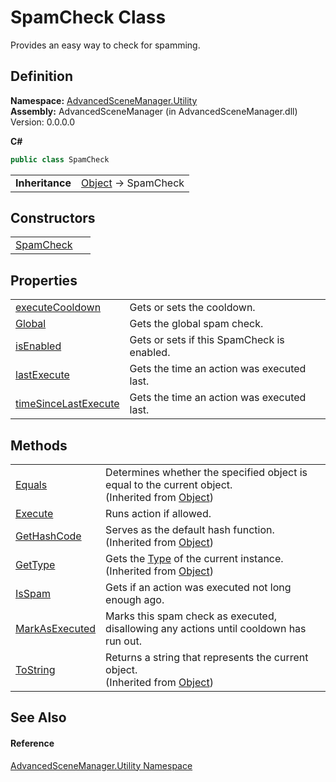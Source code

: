 # SpamCheck Class


Provides an easy way to check for spamming.



## Definition
**Namespace:** <a href="N_AdvancedSceneManager_Utility">AdvancedSceneManager.Utility</a>  
**Assembly:** AdvancedSceneManager (in AdvancedSceneManager.dll) Version: 0.0.0.0

**C#**
``` C#
public class SpamCheck
```

<table><tr><td><strong>Inheritance</strong></td><td><a href="https://learn.microsoft.com/dotnet/api/system.object" target="_blank" rel="noopener noreferrer">Object</a>  →  SpamCheck</td></tr>
</table>



## Constructors
<table>
<tr>
<td><a href="M_AdvancedSceneManager_Utility_SpamCheck__ctor">SpamCheck</a></td>
<td> </td></tr>
</table>

## Properties
<table>
<tr>
<td><a href="P_AdvancedSceneManager_Utility_SpamCheck_executeCooldown">executeCooldown</a></td>
<td>Gets or sets the cooldown.</td></tr>
<tr>
<td><a href="P_AdvancedSceneManager_Utility_SpamCheck_Global">Global</a></td>
<td>Gets the global spam check.</td></tr>
<tr>
<td><a href="P_AdvancedSceneManager_Utility_SpamCheck_isEnabled">isEnabled</a></td>
<td>Gets or sets if this SpamCheck is enabled.</td></tr>
<tr>
<td><a href="P_AdvancedSceneManager_Utility_SpamCheck_lastExecute">lastExecute</a></td>
<td>Gets the time an action was executed last.</td></tr>
<tr>
<td><a href="P_AdvancedSceneManager_Utility_SpamCheck_timeSinceLastExecute">timeSinceLastExecute</a></td>
<td>Gets the time an action was executed last.</td></tr>
</table>

## Methods
<table>
<tr>
<td><a href="https://learn.microsoft.com/dotnet/api/system.object.equals#system-object-equals(system-object)" target="_blank" rel="noopener noreferrer">Equals</a></td>
<td>Determines whether the specified object is equal to the current object.<br />(Inherited from <a href="https://learn.microsoft.com/dotnet/api/system.object" target="_blank" rel="noopener noreferrer">Object</a>)</td></tr>
<tr>
<td><a href="M_AdvancedSceneManager_Utility_SpamCheck_Execute">Execute</a></td>
<td>Runs action if allowed.</td></tr>
<tr>
<td><a href="https://learn.microsoft.com/dotnet/api/system.object.gethashcode" target="_blank" rel="noopener noreferrer">GetHashCode</a></td>
<td>Serves as the default hash function.<br />(Inherited from <a href="https://learn.microsoft.com/dotnet/api/system.object" target="_blank" rel="noopener noreferrer">Object</a>)</td></tr>
<tr>
<td><a href="https://learn.microsoft.com/dotnet/api/system.object.gettype" target="_blank" rel="noopener noreferrer">GetType</a></td>
<td>Gets the <a href="https://learn.microsoft.com/dotnet/api/system.type" target="_blank" rel="noopener noreferrer">Type</a> of the current instance.<br />(Inherited from <a href="https://learn.microsoft.com/dotnet/api/system.object" target="_blank" rel="noopener noreferrer">Object</a>)</td></tr>
<tr>
<td><a href="M_AdvancedSceneManager_Utility_SpamCheck_IsSpam">IsSpam</a></td>
<td>Gets if an action was executed not long enough ago.</td></tr>
<tr>
<td><a href="M_AdvancedSceneManager_Utility_SpamCheck_MarkAsExecuted">MarkAsExecuted</a></td>
<td>Marks this spam check as executed, disallowing any actions until cooldown has run out.</td></tr>
<tr>
<td><a href="https://learn.microsoft.com/dotnet/api/system.object.tostring" target="_blank" rel="noopener noreferrer">ToString</a></td>
<td>Returns a string that represents the current object.<br />(Inherited from <a href="https://learn.microsoft.com/dotnet/api/system.object" target="_blank" rel="noopener noreferrer">Object</a>)</td></tr>
</table>

## See Also


#### Reference
<a href="N_AdvancedSceneManager_Utility">AdvancedSceneManager.Utility Namespace</a>  
